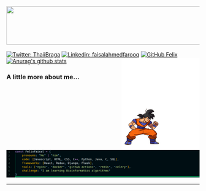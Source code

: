 
<img src="profileheader.gif" width="1640px" height="100px">
  
[![Twitter: ThaiiBraga](https://img.shields.io/twitter/follow/Felix?style=social)](https://twitter.com/Felix)
[![Linkedin: faisalahmedfarooq](https://img.shields.io/badge/-faisalahmedfarooq-blue?style=flat-square&logo=Linkedin&logoColor=white&link=https://www.linkedin.com/in/faisalahmedfarooq/)](https://www.linkedin.com/in/thaianebraga/)
[![GitHub Felix](https://img.shields.io/github/followers/thaiane?label=follow&style=social)](https://github.com/felixfaisal)
<img src="aboutme.gif" width="204px" height="240px" align="right">
[![Anurag's github stats](https://github-readme-stats.vercel.app/api?username=felixfaisal&theme=chartreuse-dark&show_icons=true)](https://github.com/anuraghazra/github-readme-stats)
###  A little more about me...  


<img src="felixcode.png">

---

